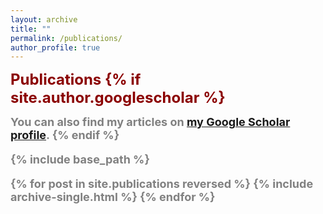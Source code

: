 ```yaml
---
layout: archive
title: ""
permalink: /publications/
author_profile: true
---
```

<font size=5 color=DarkRed><b>Publications<b>
{% if site.author.googlescholar %}
  <div class="wordwrap"><font size=4 color=Gray>You can also find my articles on <a href="{{site.author.googlescholar}}">my Google Scholar profile</a>.
{% endif %}

{% include base_path %}

{% for post in site.publications reversed %}
  {% include archive-single.html %}
{% endfor %}
